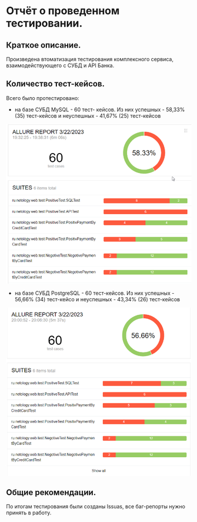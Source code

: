 # Отчёт о проведенном тестировании.

## Краткое описание.

Произведена втоматизация тестирования комплексного сервиса, взаимодействующего с СУБД и API Банка.

## Количество тест-кейсов.

Всего было протестировано:

- на базе СУБД MySQL - 60 тест- кейсов.
  Из них успешных - 58,33% (35) тест-кейсов и неуспешных - 41,67% (25) тест-кейсов

![img_2.png](img_2.png)

- на базе СУБД PostgreSQL - 60 тест-кейсов. 
  Из них успешных - 56,66% (34) тест-кейсо и неуспешных - 43,34% (26) тест-кейсов

![img_4.png](img_4.png)

## Общие рекомендации.

По итогам тестирования были созданы Issuas, все баг-репорты нужно принять в работу.